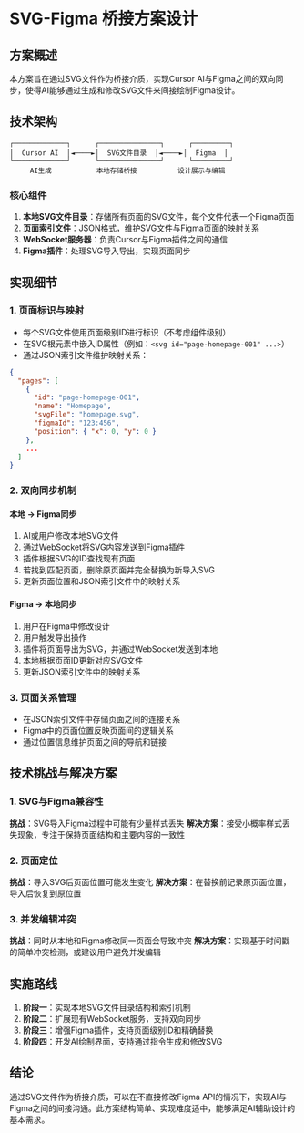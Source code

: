 # SVG-Figma 桥接方案设计

## 方案概述

本方案旨在通过SVG文件作为桥接介质，实现Cursor AI与Figma之间的双向同步，使得AI能够通过生成和修改SVG文件来间接绘制Figma设计。

## 技术架构

```
┌─────────────┐      ┌───────────────┐      ┌─────────┐
│  Cursor AI  │◄────►│  SVG文件目录  │◄────►│  Figma  │
└─────────────┘      └───────────────┘      └─────────┘
     AI生成           本地存储桥接          设计展示与编辑
```

### 核心组件

1. **本地SVG文件目录**：存储所有页面的SVG文件，每个文件代表一个Figma页面
2. **页面索引文件**：JSON格式，维护SVG文件与Figma页面的映射关系
3. **WebSocket服务器**：负责Cursor与Figma插件之间的通信
4. **Figma插件**：处理SVG导入导出，实现页面同步

## 实现细节

### 1. 页面标识与映射

- 每个SVG文件使用页面级别ID进行标识（不考虑组件级别）
- 在SVG根元素中嵌入ID属性（例如：`<svg id="page-homepage-001" ...>`）
- 通过JSON索引文件维护映射关系：

```json
{
  "pages": [
    {
      "id": "page-homepage-001",
      "name": "Homepage",
      "svgFile": "homepage.svg",
      "figmaId": "123:456",
      "position": { "x": 0, "y": 0 }
    },
    ...
  ]
}
```

### 2. 双向同步机制

#### 本地 → Figma同步

1. AI或用户修改本地SVG文件
2. 通过WebSocket将SVG内容发送到Figma插件
3. 插件根据SVG的ID查找现有页面
4. 若找到匹配页面，删除原页面并完全替换为新导入SVG
5. 更新页面位置和JSON索引文件中的映射关系

#### Figma → 本地同步

1. 用户在Figma中修改设计
2. 用户触发导出操作
3. 插件将页面导出为SVG，并通过WebSocket发送到本地
4. 本地根据页面ID更新对应SVG文件
5. 更新JSON索引文件中的映射关系

### 3. 页面关系管理

- 在JSON索引文件中存储页面之间的连接关系
- Figma中的页面位置反映页面间的逻辑关系
- 通过位置信息维护页面之间的导航和链接

## 技术挑战与解决方案

### 1. SVG与Figma兼容性

**挑战**：SVG导入Figma过程中可能有少量样式丢失
**解决方案**：接受小概率样式丢失现象，专注于保持页面结构和主要内容的一致性

### 2. 页面定位

**挑战**：导入SVG后页面位置可能发生变化
**解决方案**：在替换前记录原页面位置，导入后恢复到原位置

### 3. 并发编辑冲突

**挑战**：同时从本地和Figma修改同一页面会导致冲突
**解决方案**：实现基于时间戳的简单冲突检测，或建议用户避免并发编辑

## 实施路线

1. **阶段一**：实现本地SVG文件目录结构和索引机制
2. **阶段二**：扩展现有WebSocket服务，支持双向同步
3. **阶段三**：增强Figma插件，支持页面级别ID和精确替换
4. **阶段四**：开发AI绘制界面，支持通过指令生成和修改SVG

## 结论

通过SVG文件作为桥接介质，可以在不直接修改Figma API的情况下，实现AI与Figma之间的间接沟通。此方案结构简单、实现难度适中，能够满足AI辅助设计的基本需求。 